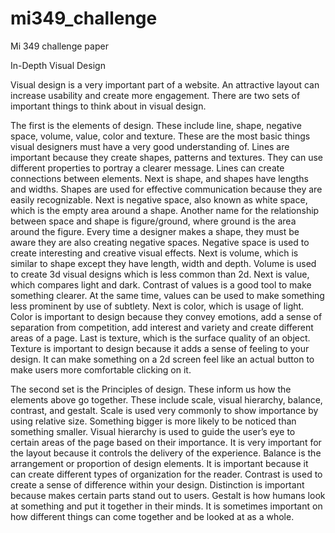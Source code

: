 # mi349_challenge

Mi 349 challenge paper

In-Depth Visual Design

Visual design is a very important part of a website. An attractive layout can increase usability and create more engagement. There are two sets of important things to think about in visual design. 

The first is the elements of design. These include line, shape, negative space, volume, value, color and texture. These are the most basic things visual designers must have a very good understanding of. Lines are important because they create shapes, patterns and textures. They can use different properties to portray a clearer message. Lines can create connections between elements. Next is shape, and shapes have lengths and widths. Shapes are used for effective communication because they are easily recognizable. Next is negative space, also known as white space, which is the empty area around a shape. Another name for the relationship between space and shape is figure/ground, where ground is the area around the figure. Every time a designer makes a shape, they must be aware they are also creating negative spaces. Negative space is used to create interesting and creative visual effects. Next is volume, which is similar to shape except they have length, width and depth. Volume is used to create 3d visual designs which is less common than 2d. Next is value, which compares light and dark. Contrast of values is a good tool to make something clearer. At the same time, values can be used to make something less prominent by use of subtlety. Next is color, which is usage of light. Color is important to design because they convey emotions, add a sense of separation from competition, add interest and variety and create different areas of a page. Last is texture, which is the surface quality of an object. Texture is important to design because it adds a sense of feeling to your design. It can make something on a 2d screen feel like an actual button to make users more comfortable clicking on it. 

The second set is the Principles of design. These inform us how the elements above go together. These include scale, visual hierarchy, balance, contrast, and gestalt. Scale is used very commonly to show importance by using relative size. Something bigger is more likely to be noticed than something smaller. Visual hierarchy is used to guide the user’s eye to certain areas of the page based on their importance. It is very important for the layout because it controls the delivery of the experience. Balance is the arrangement or proportion of design elements. It is important because it can create different types of organization for the reader. Contrast is used to create a sense of difference within your design. Distinction is important because makes certain parts stand out to users. Gestalt is how humans look at something and put it together in their minds. It is sometimes important on how different things can come together and be looked at as a whole. 





